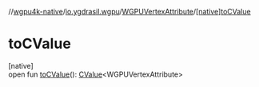 //[wgpu4k-native](../../../index.md)/[io.ygdrasil.wgpu](../index.md)/[WGPUVertexAttribute](index.md)/[[native]toCValue]([native]to-c-value.md)

# toCValue

[native]\
open fun [toCValue]([native]to-c-value.md)(): [CValue](https://kotlinlang.org/api/core/kotlin-stdlib/kotlinx.cinterop/-c-value/index.html)&lt;WGPUVertexAttribute&gt;